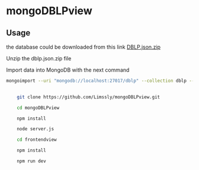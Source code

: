 # mongoDBLPview


## Usage 


the database  could be downloaded from this link [DBLP.json.zip](http://b3d.bdpedia.fr/files/dblp.json.zip)

Unzip the dblp.json.zip file

Import data into MongoDB with the next command 
``` bash 
mongoimport --uri "mongodb://localhost:27017/dblp" --collection dblp --type json --file path/to/dblp.json --jsonArray
```


```  bash
    
    git clone https://github.com/Limssly/mongoDBLPview.git

    cd mongoDBLPview

    npm install

    node server.js

    cd frontendview

    npm install

    npm run dev 
```



